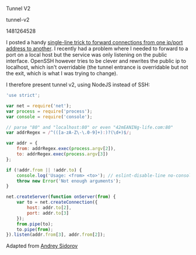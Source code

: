Tunnel V2

tunnel-v2

1481264528

I posted a handy [single-line trick to forward connections from one ip/port
address to another](/note/ssh-tunnel).  I recently had a problem where I
needed to forward to a port on a local host but the service was only listening
on the public interface.  OpenSSH however tries to be clever and rewrites the
public ip to localhost, which isn't overridable (the tunnel entrance is
overridable but not the exit, which is what I was trying to change).

I therefore present tunnel v2, using NodeJS instead of SSH:

```javascript
'use strict';

var net = require('net');
var process = require('process');
var console = require('console');

// parse "80" and "localhost:80" or even "42mEANINg-life.com:80"
var addrRegex = /^(([a-zA-Z\-\.0-9]+):)?(\d+)$/;

var addr = {
    from: addrRegex.exec(process.argv[2]),
    to: addrRegex.exec(process.argv[3])
};

if (!addr.from || !addr.to) {
    console.log('Usage: <from> <to>'); // eslint-disable-line no-console
    throw new Error('Not enough arguments');
}

net.createServer(function onServer(from) {
    var to = net.createConnection({
        host: addr.to[2],
        port: addr.to[3]
    });
    from.pipe(to);
    to.pipe(from);
}).listen(addr.from[3], addr.from[2]);
```

Adapted from [Andrey Sidorov](http://stackoverflow.com/questions/6490898/node-js-forward-all-traffic-from-port-a-to-port-b)
